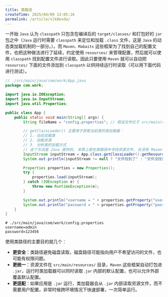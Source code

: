 ```yaml
---
title: 类路径
createTime: 2025/04/09 13:05:16
permalink: /article/slk8exda/
---
```

一开始 `Java` 认为 `classpath` 只包含在编译后的 `target/classes/` 和打包好的 `jar` 包之中（`Java` 运行时需要 `classpath` 来定位和加载 `.class` 文件，这是 `Java` 的动态类加载机制的一部分。）。而 `Maven、Mabaits` 这些框架为了找到自己的配置文件，也把这种做法进行了延续，约定使用 `resources/` 来管理配置，然后就可以使用 `classpath` 找到配置文件进行读取。因此只要使用 `Maven` 就可以自动把 `resources/` 下面的文件添加到 `classpath` 以供持续运行时读取（可以用下面代码进行测试）。

```java
// ./src/main/java/com/work/App.java
package com.work;

import java.io.IOException;
import java.io.InputStream;
import java.util.Properties;

public class App {
    public static void main(String[] args) {
        String fileName = "config.properties"; // 假设文件位于 src/main/resources/config.properties

        // getClassLoader() 主要用于获取当前类的类加载器：
        // 1. 动态加载类
        // 2. 加载资源
        // 3. 分析类的加载方式
        // 这个方法是 Java 提供的, 本质上是在类路径中寻找资源文件, 在没有 Maven 之前使用填入 "com/example/Demo.class" 来读取 class 文件, 用来做一些反射的工作, 而如果 Maven、MaBatis 把某些资源文件也加入到类路径中, 就可以实现运行时读取
        InputStream inputStream = App.class.getClassLoader().getResourceAsStream("config.properties");
        System.out.println(inputStream != null ? "文件找到了" : "文件没找到");

        Properties properties = new Properties();
        try {
            properties.load(inputStream);
        } catch (IOException e) {
            throw new RuntimeException(e);
        }

        System.out.println("username = " + properties.getProperty("username"));
        System.out.println("password = " + properties.getProperty("password"));
    }
}

```

```properties
# ./src/main/java/com/work/config.properties
username=admin
password=123456

```

使用类路径的主要目的就几个：

-   **更安全**：类路径避免磁盘读取，磁盘路径可能指向用户不希望访问的文件，也可能有权限问题。
-   **更统一**：资源文件在 `src/main/resources/` 目录，`Maven` 这些框架自动打包进 `.jar`，运行时类加载器可以同时读取 .`jar` 内部的默认配置，也可以允许外部覆盖默认配置。
-   **更适配**：如果应用是 `.jar` 运行，类加载器会从 `.jar` 内部读取资源文件，而不需要用户配置，非常时候跨环境情况下快速部署，一次简单运行。
